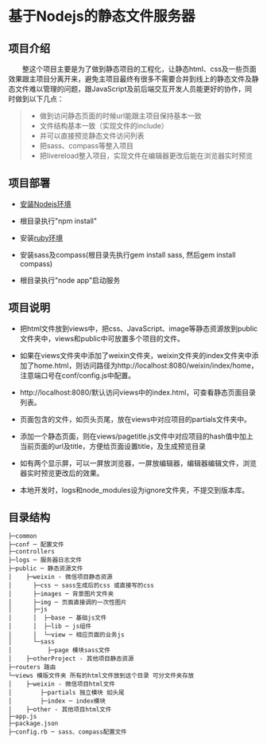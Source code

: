 基于Nodejs的静态文件服务器
======


## 项目介绍

　　整这个项目主要是为了做到静态项目的工程化，让静态html、css及一些页面效果跟主项目分离开来，避免主项目最终有很多不需要合并到线上的静态文件及静态文件难以管理的问题，跟JavaScript及前后端交互开发人员能更好的协作，同时做到以下几点：
> * 做到访问静态页面的时候url能跟主项目保持基本一致
> * 文件结构基本一致（实现文件的include）
> * 并可以直接预览静态文件访问列表
> * 把sass、compass等整入项目
> * 把livereload整入项目，实现文件在编辑器更改后能在浏览器实时预览


## 项目部署

* [安装Nodejs环境][1]

* 根目录执行"npm install"

* 安装[ruby环境][2]

* 安装sass及compass(根目录先执行gem install sass, 然后gem install compass)

* 根目录执行"node app"启动服务


## 项目说明

* 把html文件放到views中，把css、JavaScript、image等静态资源放到public文件夹中，views和public中可放置多个项目的文件。

* 如果在views文件夹中添加了weixin文件夹，weixin文件夹的index文件夹中添加了home.html，则访问路径为http://localhost:8080/weixin/index/home，注意端口号在conf/config.js中配置。

* http://localhost:8080/默认访问views中的index.html，可查看静态页面目录列表。

* 页面包含的文件，如页头页尾，放在views中对应项目的partials文件夹中。

* 添加一个静态页面，则在views/pagetitle.js文件中对应项目的hash值中加上当前页面的url及title，方便给页面设置title，及生成预览目录

* 如有两个显示屏，可以一屏放浏览器，一屏放编辑器，编辑器编辑文件，浏览器实时预览更改后的效果。

* 本地开发时，logs和node_modules设为ignore文件夹，不提交到版本库。


## 目录结构

    ├─common
    ├─conf ─ 配置文件
    ├─controllers
    ├─logs ─ 服务器日志文件
    ├─public ─ 静态资源文件
    │    ├─weixin - 微信项目静态资源
    │      ├─css ─ sass生成后的css 或直接写的css
    │      ├─images ─ 背景图片文件夹
    │      ├─img ─ 页面直接调的一次性图片
    │      ├─js
    │      │  ├─base ─ 基础js文件
    │      │  ├─lib ─ js组件
    │      │  └─view ─ 相应页面的业务js
    │      └─sass
    │          ├─page 模块sass文件
    │    ├─otherProject - 其他项目静态资源
    ├─routers 路由
    └─views 模版文件夹 所有的html文件放到这个目录 可分文件夹存放
    │    ├─weixin - 微信项目html文件
    │        ├─partials 独立模块 如头尾
    │        ├─index ─ index模块
    │    ├─other - 其他项目html文件
    ├─app.js
    ├─package.json
    ├─config.rb ─ sass、compass配置文件



  [1]: http://nodejs.org/download/
  [2]: http://pan.baidu.com/s/1eQoZCAI